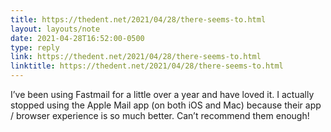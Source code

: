 ```yaml
---
title: https://thedent.net/2021/04/28/there-seems-to.html
layout: layouts/note
date: 2021-04-28T16:52:00-0500
type: reply
link: https://thedent.net/2021/04/28/there-seems-to.html
linktitle: https://thedent.net/2021/04/28/there-seems-to.html
---
```

I’ve been using Fastmail for a little over a year and have loved it. I actually stopped using the Apple Mail app (on both iOS and Mac) because their app / browser experience is so much better. Can’t recommend them enough!